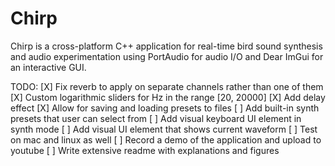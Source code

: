 # Chirp
Chirp is a cross-platform C++ application for real-time bird sound synthesis and audio experimentation using PortAudio for audio I/O and Dear ImGui for an interactive GUI.

TODO:
[X] Fix reverb to apply on separate channels rather than one of them
[X] Custom logarithmic sliders for Hz in the range [20, 20000]
[X] Add delay effect
[X] Allow for saving and loading presets to files
[ ] Add built-in synth presets that user can select from
[ ] Add visual keyboard UI element in synth mode
[ ] Add visual UI element that shows current waveform
[ ] Test on mac and linux as well
[ ] Record a demo of the application and upload to youtube
[ ] Write extensive readme with explanations and figures